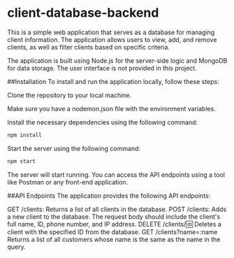 # client-database-backend

This is a simple web application that serves as a database for managing client information. The application allows users to view, add, and remove clients, as well as filter clients based on specific criteria.

The application is built using Node.js for the server-side logic and MongoDB for data storage. The user interface is not provided in this project.

##Installation
To install and run the application locally, follow these steps:

Clone the repository to your local machine.

Make sure you have a nodemon.json file with the environment variables.

Install the necessary dependencies using the following command:

```bash
npm install
```
Start the server using the following command:

```bash
npm start
```
The server will start running. You can access the API endpoints using a tool like Postman or any front-end application.

##API Endpoints
The application provides the following API endpoints:

GET /clients: Returns a list of all clients in the database.
POST /clients: Adds a new client to the database. The request body should include the client's full name, ID, phone number, and IP address.
DELETE /clients/:id: Deletes a client with the specified ID from the database.
GET /clients?name=:name Returns a list of all customers whose name is the same as the name in the query.
